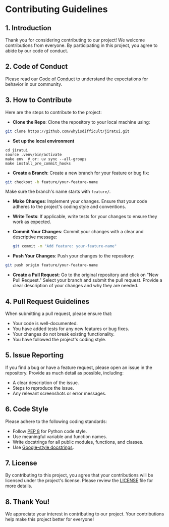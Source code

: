 # Contributing Guidelines

## 1. **Introduction**
Thank you for considering contributing to our project! We welcome contributions from everyone. By participating in this
project, you agree to abide by our code of conduct.

## 2. **Code of Conduct**
Please read our [Code of Conduct](CODE_OF_CONDUCT) to understand the expectations for behavior in our community.

## 3. **How to Contribute**

Here are the steps to contribute to the project:

- **Clone the Repo**: Clone the repository to your local machine using:

```bash
git clone https://github.com/whyisdifficult/jiratui.git
```

- **Set up the local environment**

```shell
cd jiratui
source .venv/bin/activate
make env  # or: uv sync --all-groups
make install_pre_commit_hooks
```

- **Create a Branch**: Create a new branch for your feature or bug fix:

```bash
git checkout -b feature/your-feature-name
```

Make sure the branch's name starts with `feature/`.

- **Make Changes**: Implement your changes. Ensure that your code adheres to the project's coding style and conventions.

- **Write Tests**: If applicable, write tests for your changes to ensure they work as expected.

- **Commit Your Changes**: Commit your changes with a clear and descriptive message:
  ```bash
  git commit -m "Add feature: your-feature-name"
  ```

- **Push Your Changes**: Push your changes to the repository:

```bash
git push origin feature/your-feature-name
```

- **Create a Pull Request**: Go to the original repository and click on "New Pull Request." Select your branch and
submit the pull request. Provide a clear description of your changes and why they are needed.

## 4. **Pull Request Guidelines**

When submitting a pull request, please ensure that:
- Your code is well-documented.
- You have added tests for any new features or bug fixes.
- Your changes do not break existing functionality.
- You have followed the project's coding style.

## 5. **Issue Reporting**

If you find a bug or have a feature request, please open an issue in the repository. Provide as much detail as
possible, including:

- A clear description of the issue.
- Steps to reproduce the issue.
- Any relevant screenshots or error messages.

## 6. **Code Style**

Please adhere to the following coding standards:

- Follow [PEP 8](https://www.python.org/dev/peps/pep-0008/) for Python code style.
- Use meaningful variable and function names.
- Write docstrings for all public modules, functions, and classes.
- Use [Google-style docstrings](https://google.github.io/styleguide/pyguide.html#s3.8-comments-and-docstrings).

## 7. **License**

By contributing to this project, you agree that your contributions will be licensed under the project's license. Please
review the [LICENSE](LICENSE) file for more details.

## 8. **Thank You!**

We appreciate your interest in contributing to our project. Your contributions help make this project better for
everyone!
